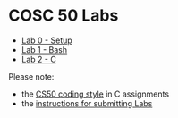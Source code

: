 
# COSC 50 Labs

 * [Lab 0 - Setup](lab0)
 * [Lab 1 - Bash](lab1)
 * [Lab 2 - C](lab2)

Please note:

* the [CS50 coding style](https://github.com/CS50DartmouthSP25/home/blob/main/logistics/style.md) in C assignments
* the [instructions for submitting Labs](https://github.com/CS50DartmouthSP25/home/blob/main/logistics/submit.md)
